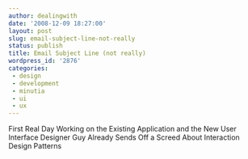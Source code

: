 ```yaml
---
author: dealingwith
date: '2008-12-09 18:27:00'
layout: post
slug: email-subject-line-not-really
status: publish
title: Email Subject Line (not really)
wordpress_id: '2876'
categories:
 - design
 - development
 - minutia
 - ui
 - ux
---
```


First Real Day Working on the Existing Application and the New User Interface
Designer Guy Already Sends Off a Screed About Interaction Design Patterns

